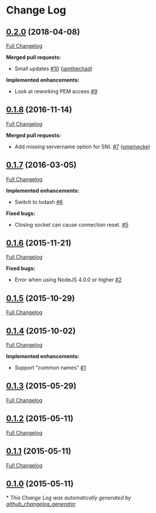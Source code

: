 # Change Log

## [0.2.0](https://github.com/iamthechad/sslinfo/tree/0.2.0) (2018-04-08)
[Full Changelog](https://github.com/iamthechad/sslinfo/compare/0.1.8...0.2.0)

**Merged pull requests:**

- Small updates [\#10](https://github.com/iamthechad/sslinfo/pull/10) ([iamthechad](https://github.com/iamthechad))

**Implemented enhancements:**

- Look at reworking PEM access [\#9](https://github.com/iamthechad/sslinfo/issues/9)

## [0.1.8](https://github.com/iamthechad/sslinfo/tree/0.1.8) (2016-11-14)
[Full Changelog](https://github.com/iamthechad/sslinfo/compare/0.1.7...0.1.8)

**Merged pull requests:**

- Add missing servername option for SNI. [\#7](https://github.com/iamthechad/sslinfo/pull/7) ([smeinecke](https://github.com/smeinecke))

## [0.1.7](https://github.com/iamthechad/sslinfo/tree/0.1.7) (2016-03-05)
[Full Changelog](https://github.com/iamthechad/sslinfo/compare/0.1.6...0.1.7)

**Implemented enhancements:**

- Switch to lodash [\#6](https://github.com/iamthechad/sslinfo/issues/6)

**Fixed bugs:**

- Closing socket can cause connection reset. [\#5](https://github.com/iamthechad/sslinfo/issues/5)

## [0.1.6](https://github.com/iamthechad/sslinfo/tree/0.1.6) (2015-11-21)
[Full Changelog](https://github.com/iamthechad/sslinfo/compare/0.1.5...0.1.6)

**Fixed bugs:**

- Error when using NodeJS 4.0.0 or higher [\#2](https://github.com/iamthechad/sslinfo/issues/2)

## [0.1.5](https://github.com/iamthechad/sslinfo/tree/0.1.5) (2015-10-29)
[Full Changelog](https://github.com/iamthechad/sslinfo/compare/0.1.4...0.1.5)

## [0.1.4](https://github.com/iamthechad/sslinfo/tree/0.1.4) (2015-10-02)
[Full Changelog](https://github.com/iamthechad/sslinfo/compare/0.1.3...0.1.4)

**Implemented enhancements:**

- Support "common names" [\#1](https://github.com/iamthechad/sslinfo/issues/1)

## [0.1.3](https://github.com/iamthechad/sslinfo/tree/0.1.3) (2015-05-29)
[Full Changelog](https://github.com/iamthechad/sslinfo/compare/0.1.2...0.1.3)

## [0.1.2](https://github.com/iamthechad/sslinfo/tree/0.1.2) (2015-05-11)
[Full Changelog](https://github.com/iamthechad/sslinfo/compare/0.1.1...0.1.2)

## [0.1.1](https://github.com/iamthechad/sslinfo/tree/0.1.1) (2015-05-11)
[Full Changelog](https://github.com/iamthechad/sslinfo/compare/0.1.0...0.1.1)

## [0.1.0](https://github.com/iamthechad/sslinfo/tree/0.1.0) (2015-05-11)


\* *This Change Log was automatically generated by [github_changelog_generator](https://github.com/skywinder/Github-Changelog-Generator)*